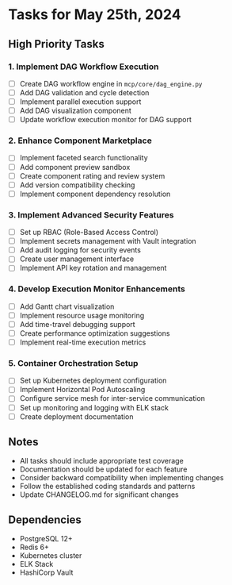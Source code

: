 # Tasks for May 25th, 2024

## High Priority Tasks

### 1. Implement DAG Workflow Execution
- [ ] Create DAG workflow engine in `mcp/core/dag_engine.py`
- [ ] Add DAG validation and cycle detection
- [ ] Implement parallel execution support
- [ ] Add DAG visualization component
- [ ] Update workflow execution monitor for DAG support

### 2. Enhance Component Marketplace
- [ ] Implement faceted search functionality
- [ ] Add component preview sandbox
- [ ] Create component rating and review system
- [ ] Add version compatibility checking
- [ ] Implement component dependency resolution

### 3. Implement Advanced Security Features
- [ ] Set up RBAC (Role-Based Access Control)
- [ ] Implement secrets management with Vault integration
- [ ] Add audit logging for security events
- [ ] Create user management interface
- [ ] Implement API key rotation and management

### 4. Develop Execution Monitor Enhancements
- [ ] Add Gantt chart visualization
- [ ] Implement resource usage monitoring
- [ ] Add time-travel debugging support
- [ ] Create performance optimization suggestions
- [ ] Implement real-time execution metrics

### 5. Container Orchestration Setup
- [ ] Set up Kubernetes deployment configuration
- [ ] Implement Horizontal Pod Autoscaling
- [ ] Configure service mesh for inter-service communication
- [ ] Set up monitoring and logging with ELK stack
- [ ] Create deployment documentation

## Notes
- All tasks should include appropriate test coverage
- Documentation should be updated for each feature
- Consider backward compatibility when implementing changes
- Follow the established coding standards and patterns
- Update CHANGELOG.md for significant changes

## Dependencies
- PostgreSQL 12+
- Redis 6+
- Kubernetes cluster
- ELK Stack
- HashiCorp Vault 